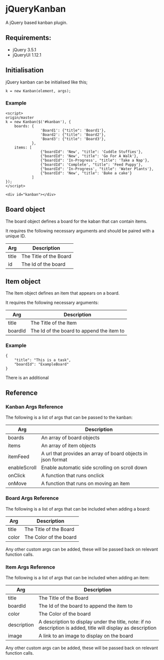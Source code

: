 # jQueryKanban

A jQuery based kanban plugin.

## Requirements:

- jQuery 3.5.1
- jQueryUI 1.12.1

## Initialisation

jQuery kanban can be initialised like this;

	k = new Kanban(element, args);

### Example

	<script>
	origin/master
	k = new Kanban($('#kanban'), {
		boards: {
					'Board1': {"title": 'Board1'},
					'Board2': {"title": 'Board2'},
					'Board3': {"title": 'Board3'},
				},
		items: [
					{"boardId": 'New', "title": 'Cuddle Stuffies'},
					{"boardId": 'New', "title": 'Go For A Walk'},
					{"boardId": 'In-Progress', "title": 'Take a Nap'},
					{"boardId": 'Complete', "title": 'Feed Puppy'},
					{"boardId": 'In-Progress', "title": 'Water Plants'},
					{"boardId": 'New', "title": 'Bake a cake'}
				]
	});
	</script>

	<div id="kanban"></div>

## Board object

The board object defines a board for the kaban that can contain items.

It requires the following necessary arguments and should be paired with a unique ID.

|   Arg   | Description |
|   ---   | ----------- |
| title   | The Title of the Board |
| id      | The Id of the board |

## Item object

The Item object defines an item that appears on a board.

It requires the following necessary arguments:

|   Arg   | Description |
|   ---   | ----------- |
| title   | The Title of the Item|
| boardId | The Id of the board to append the item to |

### Example

	{
		"title": "This is a task",
		"boardId": "ExampleBoard"
	}

There is an additional 

## Reference

### Kanban Args Reference

The following is a list of args that can be passed to the kanban:

|    Arg       | Description |
|    ---       | ----------- |
| boards       | An array of board objects |
| items        | An array of item objects |
| itemFeed     | A url that provides an array of board objects in json format |
| enableScroll | Enable automatic side scrolling on scroll down |
| onClick      | A function that runs onclick |
| onMove       | A function that runs on moving an item |

### Board Args Reference

The following is a list of args that can be included when adding a board:

|   Arg   | Description |
|   ---   | ----------- |
| title   | The Title of the Board |
| color   | The Color of the board |

Any other custom args can be added, these will be passed back on relevant function calls.

### Item Args Reference

The following is a list of args that can be included when adding an item:

|   Arg   | Description |
|   ---   | ----------- |
| title   | The Title of the Board |
| boardId | The Id of the board to append the item to |
| color   | The Color of the board |
| description   | A description to display under the title, note: if no description is added, title will display as description |
| image   | A link to an image to display on the board |

Any other custom args can be added, these will be passed back on relevant function calls.

